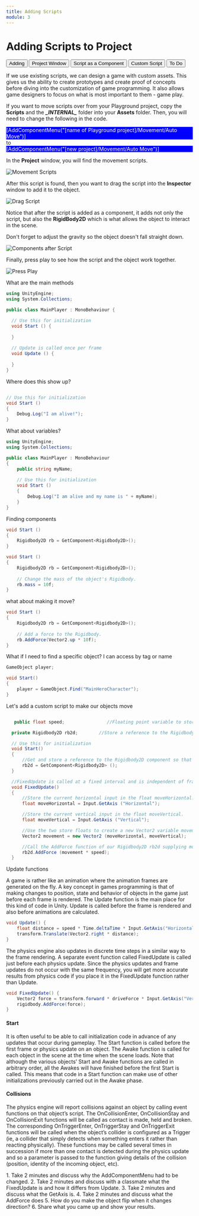 ```yaml
---
title: Adding Scripts
module: 3
---
```


# Adding Scripts to Project

<div class="tab">
  <button class="tablinks active" onclick="openTab(event, 'Overview')">Adding</button>
  <button class="tablinks" onclick="openTab(event, 'Project')">Project Window</button>
<button class="tablinks" onclick="openTab(event, 'Component')">Script as a Component</button>
<button class="tablinks" onclick="openTab(event, 'Custom')">Custom Script</button>
<button class="tablinks" onclick="openTab(event, 'To Do')">To Do</button>

</div>

<div id="Overview" class="tabcontent" style="display:block">

<p>If we use existing scripts, we can design a game with custom assets.  This gives us the ability to create prototypes and create proof of concepts before diving into the customization of game programming.  It also allows game designers to focus on what is most important to them - game play.</p>

<p>If you want to move scripts over from your Playground project, copy the <b>Scripts</b> and the <b><i>_INTERNAL_</i></b> folder into your <b>Assets</b> folder.  Then, you will need to change the following in the code.</p>

<div style="background-color:blue;color:white">
  [AddComponentMenu("[name of Playground project]/Movement/Auto Move")]
</div>
to
<div style="background-color:blue;color:white">
[AddComponentMenu("[new project]/Movement/Auto Move")]
</div>

</div>
<div id="Project" class="tabcontent">

<p>In the <b>Project</b> window, you will find the movement scripts.</p>

<p><img src="../imgs/MovementScript.png" alt="Movement Scripts" /></p>

<p>After this script is found, then you want to drag the script into the <b>Inspector</b> window to add it to the object.</p>

<p><img src="../imgs/DragScript.png" alt="Drag Script" /></p>

</div>
<div id="Component" class="tabcontent">

<p>Notice that after the script is added as a component, it adds not only the script, but also the <b>RigidBody2D</b> which is what allows the object to interact in the scene.</p>

<p>Don't forget to adjust the gravity so the object doesn't fall straight down.</p>

<p><img src="../imgs/ComponentsAfterScript.png" alt="Components after Script" /></p>

<p>Finally, press play to see how the script and the object work together.</p>

<p><img src="../imgs/PressPlay.png" alt="Press Play" /></p>
</div>

<div id="Custom" class="tabcontent">
<div class="tabhtml" markdown="1">

  What are the main methods

  ```csharp
using UnityEngine;
using System.Collections;

public class MainPlayer : MonoBehaviour {

    // Use this for initialization
    void Start () {
    
    }
    
    // Update is called once per frame
    void Update () {
    
    }
}
```

Where does this show up?

```csharp

// Use this for initialization
void Start () 
{
    Debug.Log("I am alive!");
}

```

What about variables?

```csharp
using UnityEngine;
using System.Collections;

public class MainPlayer : MonoBehaviour 
{
    public string myName;
    
    // Use this for initialization
    void Start () 
    {
        Debug.Log("I am alive and my name is " + myName);
    }
}
```

Finding components

```csharp
void Start () 
{
    Rigidbody2D rb = GetComponent<Rigidbody2D>();
}
```

```csharp
void Start () 
{
    Rigidbody2D rb = GetComponent<Rigidbody2D>();
    
    // Change the mass of the object's Rigidbody.
    rb.mass = 10f;
}
```

what about making it move?

```csharp
void Start ()
{
    Rigidbody2D rb = GetComponent<Rigidbody2D>();
    
    // Add a force to the Rigidbody.
    rb.AddForce(Vector2.up * 10f);
}
```

What if I need to find a specific object? I can access by tag or name

```csharp
GameObject player;

void Start() 
{
    player = GameObject.Find("MainHeroCharacter");
}
```

Let's add a custom script to make our objects move

  ```csharp

     public float speed;                //Floating point variable to store the player's movement speed.

    private Rigidbody2D rb2d;        //Store a reference to the Rigidbody2D component required to use 2D Physics.

    // Use this for initialization
    void Start()
    {
        //Get and store a reference to the Rigidbody2D component so that we can access it.
        rb2d = GetComponent<Rigidbody2D> ();
    }

    //FixedUpdate is called at a fixed interval and is independent of frame rate. Put physics code here.
    void FixedUpdate()
    {
        //Store the current horizontal input in the float moveHorizontal.
        float moveHorizontal = Input.GetAxis ("Horizontal");

        //Store the current vertical input in the float moveVertical.
        float moveVertical = Input.GetAxis ("Vertical");

        //Use the two store floats to create a new Vector2 variable movement.
        Vector2 movement = new Vector2 (moveHorizontal, moveVertical);

        //Call the AddForce function of our Rigidbody2D rb2d supplying movement multiplied by speed to move our player.
        rb2d.AddForce (movement * speed);
    }
  ```

  Update functions


A game is rather like an animation where the animation frames are generated on the fly. A key concept in games programming is that of making changes to position, state and behavior of objects in the game just before each frame is rendered. The Update function is the main place for this kind of code in Unity. Update is called before the frame is rendered and also before animations are calculated.

```csharp
void Update() {
    float distance = speed * Time.deltaTime * Input.GetAxis("Horizontal");
    transform.Translate(Vector2.right * distance);
}

```

The physics engine also updates in discrete time steps in a similar way to the frame rendering. A separate event function called FixedUpdate is called just before each physics update. Since the physics updates and frame updates do not occur with the same frequency, you will get more accurate results from physics code if you place it in the FixedUpdate function rather than Update.

```csharp
void FixedUpdate() {
    Vector2 force = transform.forward * driveForce * Input.GetAxis("Vertical");
    rigidbody.AddForce(force);
}
```

#### Start

It is often useful to be able to call initialization code in advance of any updates that occur during gameplay. The Start function is called before the first frame or physics update on an object. The Awake function is called for each object in the scene at the time when the scene loads. Note that although the various objects’ Start and Awake functions are called in arbitrary order, all the Awakes will have finished before the first Start is called. This means that code in a Start function can make use of other initializations previously carried out in the Awake phase.

#### Collisions 

The physics engine will report collisions against an object by calling event functions on that object’s script. The OnCollisionEnter, OnCollisionStay and OnCollisionExit functions will be called as contact is made, held and broken. The corresponding OnTriggerEnter, OnTriggerStay and OnTriggerExit functions will be called when the object’s collider
is configured as a Trigger (ie, a collider that simply detects when something enters it rather than reacting physically). These functions may be called several times in succession if more than one contact is detected during the physics update and so a parameter is passed to the function giving details of the collision (position, identity of the incoming object, etc).



</div>
</div>

<div id="ToDo" class="tabcontent">
<div class="tabhtml" markdown="1">
   1. Take 2 minutes and discuss why the AddComponentMenu had to be changed.
   2. Take 2 minutes and discuss with a classmate what the FixedUpdate is and how it differs from Update.
   3. Take 2 minutes and discuss what the GetAxis is.
   4. Take 2 minutes and discuss what the AddForce does
   5. How do you make the object flip when it changes direction?
   6. Share what you came up and show your results.
   </div>
</div>

